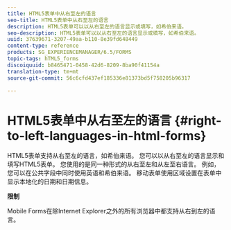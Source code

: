 ```yaml
---
title: HTML5表单中从右至左的语言
seo-title: HTML5表单中从右至左的语言
description: HTML5表单可以以从右至左的语言显示或填写，如希伯来语。
seo-description: HTML5表单可以以从右至左的语言显示或填写，如希伯来语。
uuid: 37639671-3207-49aa-b110-8e39fd648449
content-type: reference
products: SG_EXPERIENCEMANAGER/6.5/FORMS
topic-tags: hTML5_forms
discoiquuid: b8465471-0458-42d6-8209-8ba90f41154a
translation-type: tm+mt
source-git-commit: 56c6cfd437ef185336e81373bd5f758205b96317

---
```



# HTML5表单中从右至左的语言 {#right-to-left-languages-in-html-forms}

HTML5表单支持从右至左的语言，如希伯来语。 您可以以从右至左的语言显示和填写HTML5表单。 您使用的是同一种形式的从右至左和从左至右语言。 例如，您可以在公共字段中同时使用英语和希伯来语。 移动表单使用区域设置在表单中显示本地化的日期和日期信息。

**限制**

Mobile Forms在除Internet Explorer之外的所有浏览器中都支持从右到左的语言。
